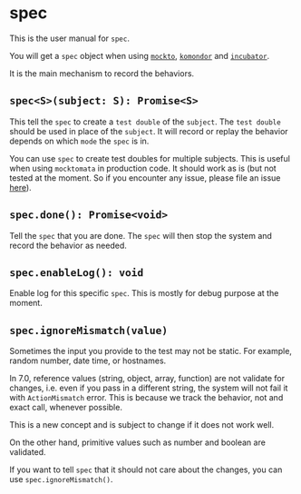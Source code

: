 # spec

This is the user manual for `spec`.

You will get a `spec` object when using [`mockto`](./mockto.md), [`komondor`](./komondor.md) and [`incubator`](./incubator.md).

It is the main mechanism to record the behaviors.

## `spec<S>(subject: S): Promise<S>`

This tell the `spec` to create a `test double` of the `subject`.
The `test double` should be used in place of the `subject`.
It will record or replay the behavior depends on which `mode` the `spec` is in.

You can use `spec` to create test doubles for multiple subjects.
This is useful when using `mocktomata` in production code.
It should work as is (but not tested at the moment. So if you encounter any issue, please file an issue [here](https://github.com/mocktomata/mocktomata/issues)).

## `spec.done(): Promise<void>`

Tell the `spec` that you are done.
The `spec` will then stop the system and record the behavior as needed.

## `spec.enableLog(): void`

Enable log for this specific `spec`.
This is mostly for debug purpose at the moment.

## `spec.ignoreMismatch(value)`

Sometimes the input you provide to the test may not be static.
For example, random number, date time, or hostnames.

In 7.0, reference values (string, object, array, function) are not validate for changes,
i.e. even if you pass in a different string, the system will not fail it with `ActionMismatch` error.
This is because we track the behavior, not and exact call, whenever possible.

This is a new concept and is subject to change if it does not work well.

On the other hand, primitive values such as number and boolean are validated.

If you want to tell `spec` that it should not care about the changes,
you can use `spec.ignoreMismatch()`.
